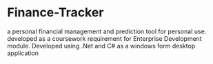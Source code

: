 # Finance-Tracker
a personal financial management and prediction tool for personal use. developed as a coursework requirement for Enterprise Development module. Developed using .Net and C# as a windows form desktop application
